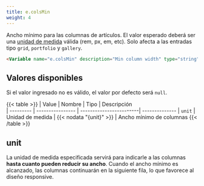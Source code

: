 ```yaml
---
title: e.colsMin
weight: 4
---
```


Ancho mínimo para las columnas de artículos. El valor esperado deberá ser una [unidad de medida](https://lenguajecss.com/css/modelo-de-cajas/unidades-css/) válida (rem, px, em, etc). Solo afecta a las entradas tipo `grid`, `portfolio` y `gallery`.

```html
<Variable name="e.colsMin" description="Min column width" type="string" value="16rem"/>
```

## Valores disponibles

Si el valor ingresado no es válido, el valor por defecto será `null`.

{{< table >}}
| Value     | Nombre           | Tipo                    | Descripción   
| --------- | ---------------- | ------------------------| --------------
| `unit`    | Unidad de medida | {{< nodata "{unit}" >}} | Ancho mínimo de columnas
{{< /table >}}

## unit

La unidad de medida especificada servirá para indicarle a las columnas **hasta cuanto pueden reducir su ancho**. Cuando el ancho mínimo es alcanzado, las columnas continuarán en la siguiente fila, lo que favorece al diseño responsive.

